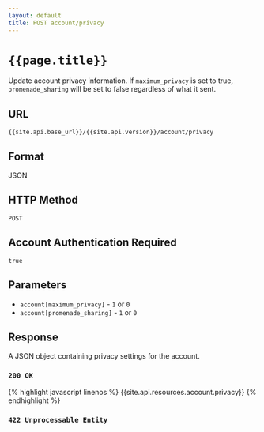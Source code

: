 ```yaml
---
layout: default
title: POST account/privacy
---
```

# `{{page.title}}`

Update account privacy information. If `maximum_privacy` is set to true, `promenade_sharing` will be set to false regardless of what it sent.

## URL

`{{site.api.base_url}}/{{site.api.version}}/account/privacy`

## Format

JSON

## HTTP Method

`POST`

## Account Authentication Required

`true`

## Parameters

* `account[maximum_privacy]` - `1` or `0`
* `account[promenade_sharing]` - `1` or `0`

## Response

A JSON object containing privacy settings for the account.

### `200 OK`

{% highlight javascript linenos %}
{{site.api.resources.account.privacy}}
{% endhighlight %}

### `422 Unprocessable Entity`
